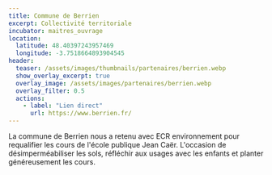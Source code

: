 ```yaml
---
title: Commune de Berrien
excerpt: Collectivité territoriale
incubator: maitres_ouvrage
location:
  latitude: 48.40397243957469 
  longitude: -3.7518664893904545
header:
  teaser: /assets/images/thumbnails/partenaires/berrien.webp
  show_overlay_excerpt: true
  overlay_image: /assets/images/partenaires/berrien.webp
  overlay_filter: 0.5
  actions:
    - label: "Lien direct"
      url: https://www.berrien.fr/
---
```


La commune de Berrien nous a retenu avec ECR environnement pour requalifier les cours de l'école publique Jean Caër. L'occasion de désimperméabiliser les sols, réfléchir aux usages avec les enfants et planter généreusement les cours.